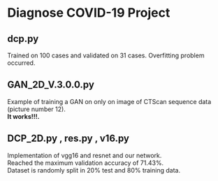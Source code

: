 # Diagnose COVID-19 Project
## dcp.py
Trained on 100 cases and validated on 31 cases.
Overfitting problem occurred.

## GAN_2D_V.3.0.0.py 
Example of training a GAN on only on image of CTScan sequence data (picture number 12).<br> <b>It works!!!.</b>

## DCP_2D.py , res.py , v16.py
Implementation of vgg16 and resnet and our network.<br> Reached the maximum validation accuracy of 71.43%.<br> Dataset is randomly split in 20% test and 80% training data.
